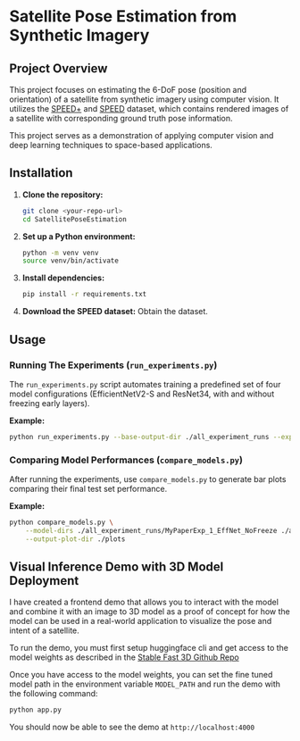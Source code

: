 # Satellite Pose Estimation from Synthetic Imagery

## Project Overview

This project focuses on estimating the 6-DoF pose (position and orientation) of a satellite from synthetic imagery using computer vision. It utilizes the [SPEED+](https://arxiv.org/abs/1807.01136) and [SPEED](https://zenodo.org/records/6327547) dataset, which contains rendered images of a satellite with corresponding ground truth pose information.

This project serves as a demonstration of applying computer vision and deep learning techniques to space-based applications.

## Installation

1.  **Clone the repository:**
    ```bash
    git clone <your-repo-url>
    cd SatellitePoseEstimation
    ```
2.  **Set up a Python environment:**
    ```bash
    python -m venv venv
    source venv/bin/activate
    ```
3.  **Install dependencies:**
    ```bash
    pip install -r requirements.txt
    ```

4.  **Download the SPEED dataset:** Obtain the dataset. 


## Usage

### Running The Experiments (`run_experiments.py`)

The `run_experiments.py` script automates training a predefined set of four model configurations (EfficientNetV2-S and ResNet34, with and without freezing early layers).

**Example:**

```bash
python run_experiments.py --base-output-dir ./all_experiment_runs --experiment-prefix MyPaperExp
```

### Comparing Model Performances (`compare_models.py`)

After running the experiments, use `compare_models.py` to generate bar plots comparing their final test set performance.

**Example:**

```bash
python compare_models.py \
    --model-dirs ./all_experiment_runs/MyPaperExp_1_EffNet_NoFreeze ./all_experiment_runs/MyPaperExp_2_EffNet_Freeze ./all_experiment_runs/MyPaperExp_3_ResNet34_NoFreeze ./all_experiment_runs/MyPaperExp_4_ResNet34_Freeze \
    --output-plot-dir ./plots
```
## Visual Inference Demo with 3D Model Deployment

I have created a frontend demo that allows you to interact with the model and combine it with an image to 3D model as a proof of concept for how the model can be used in a real-world application to visualize the pose and intent of a satellite.

To run the demo, you must first setup huggingface cli and get access to the model weights as described in the [Stable Fast 3D Github Repo](https://github.com/Stability-AI/stable-fast-3d)

Once you have access to the model weights, you can set the fine tuned model path in the environment variable `MODEL_PATH` and run the demo with the following command:

```bash
python app.py
```
You should now be able to see the demo at `http://localhost:4000`



